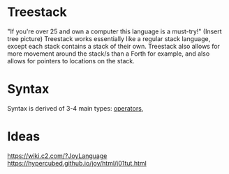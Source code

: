 # Treestack
"If you're over 25 and own a computer this language is a must-try!"
(Insert tree picture)
Treestack works essentially like a regular stack language, except each stack contains a stack of their own.
Treestack also allows for more movement around the stack/s than a Forth for example, and also allows for pointers to locations on the stack.

# Syntax
Syntax is derived of 3-4 main types: [operators](operators.md), 

# Ideas
https://wiki.c2.com/?JoyLanguage
https://hypercubed.github.io/joy/html/j01tut.html
